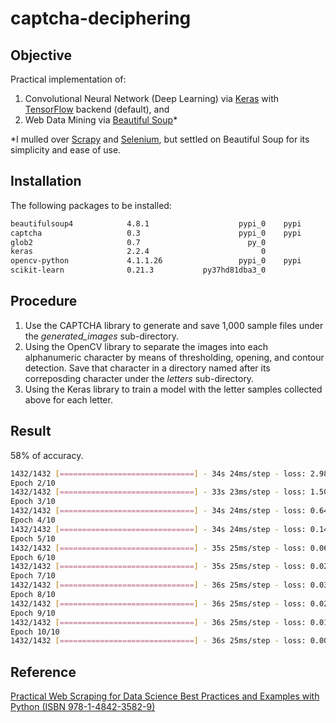 # captcha-deciphering

## Objective
Practical implementation of:
1. Convolutional Neural Network (Deep Learning) via [Keras](https://keras.io/) with [TensorFlow](https://www.tensorflow.org/) backend (default), and
2. Web Data Mining via [Beautiful Soup](https://www.crummy.com/software/BeautifulSoup/)*

*I mulled over [Scrapy](https://scrapy.org/) and [Selenium](https://www.seleniumhq.org/), but settled on Beautiful Soup for its simplicity and ease of use.

## Installation
The following packages to be installed:

```bash
beautifulsoup4            4.8.1                    pypi_0    pypi
captcha                   0.3                      pypi_0    pypi
glob2                     0.7                        py_0  
keras                     2.2.4                         0  
opencv-python             4.1.1.26                 pypi_0    pypi
scikit-learn              0.21.3           py37hd81dba3_0  
```

## Procedure
1. Use the CAPTCHA library to generate and save 1,000 sample files under the _generated_images_ sub-directory.
2. Using the OpenCV library to separate the images into each alphanumeric character by means of thresholding, opening, and contour detection. Save that character in a directory named after its correposding character under the _letters_ sub-directory.
3. Using the Keras library to train a model with the letter samples collected above for each letter.

## Result
58% of accuracy.

```bash
1432/1432 [==============================] - 34s 24ms/step - loss: 2.9809 - acc: 0.2556 - val_loss: 2.2488 - val_acc: 0.4561
Epoch 2/10
1432/1432 [==============================] - 33s 23ms/step - loss: 1.5028 - acc: 0.6229 - val_loss: 1.7459 - val_acc: 0.5879
Epoch 3/10
1432/1432 [==============================] - 34s 24ms/step - loss: 0.6440 - acc: 0.8387 - val_loss: 1.9391 - val_acc: 0.5732
Epoch 4/10
1432/1432 [==============================] - 34s 24ms/step - loss: 0.1497 - acc: 0.9588 - val_loss: 2.5291 - val_acc: 0.5816
Epoch 5/10
1432/1432 [==============================] - 35s 25ms/step - loss: 0.0699 - acc: 0.9784 - val_loss: 2.6889 - val_acc: 0.5565
Epoch 6/10
1432/1432 [==============================] - 35s 25ms/step - loss: 0.0241 - acc: 0.9916 - val_loss: 2.9378 - val_acc: 0.5544
Epoch 7/10
1432/1432 [==============================] - 36s 25ms/step - loss: 0.0317 - acc: 0.9888 - val_loss: 2.7667 - val_acc: 0.5858
Epoch 8/10
1432/1432 [==============================] - 36s 25ms/step - loss: 0.0250 - acc: 0.9944 - val_loss: 2.7805 - val_acc: 0.5941
Epoch 9/10
1432/1432 [==============================] - 36s 25ms/step - loss: 0.0114 - acc: 0.9986 - val_loss: 2.7468 - val_acc: 0.6025
Epoch 10/10
1432/1432 [==============================] - 36s 25ms/step - loss: 0.0022 - acc: 0.9993 - val_loss: 2.9266 - val_acc: 0.5816
```

## Reference
[Practical Web Scraping for Data Science Best Practices and Examples with Python (ISBN 978-1-4842-3582-9)](https://www.apress.com/us/book/9781484235812)

